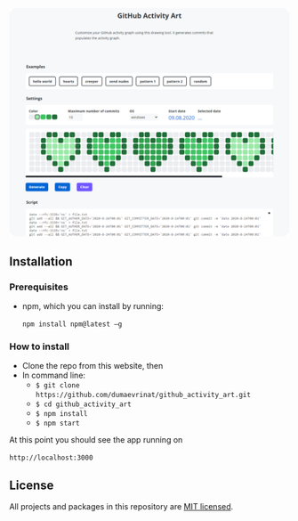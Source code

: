 <p align="center">
    <a href="//dumaevrinat.github.io/github_activity_art">
      <img src="./docs/page.png" />
    </a>
</p>

## Installation

### Prerequisites
- npm, which you can install by running: 

    ```npm install npm@latest –g```

### How to install
* Clone the repo from this website, then
* In command line:
  * ```$ git clone https://github.com/dumaevrinat/github_activity_art.git```
  * ```$ cd github_activity_art```
  * ```$ npm install```
  * ```$ npm start```

At this point you should see the app running on 

```http://localhost:3000```

## License
All projects and packages in this repository are [MIT licensed](LICENSE).
